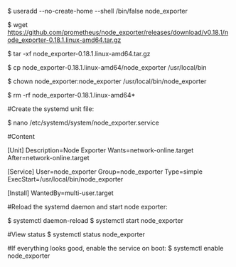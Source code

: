$ useradd --no-create-home --shell /bin/false node_exporter

$ wget https://github.com/prometheus/node_exporter/releases/download/v0.18.1/node_exporter-0.18.1.linux-amd64.tar.gz

$ tar -xf node_exporter-0.18.1.linux-amd64.tar.gz

$ cp node_exporter-0.18.1.linux-amd64/node_exporter /usr/local/bin

$ chown node_exporter:node_exporter /usr/local/bin/node_exporter

$ rm -rf node_exporter-0.18.1.linux-amd64*



#Create the systemd unit file:

$ nano /etc/systemd/system/node_exporter.service

#Content

[Unit]
Description=Node Exporter
Wants=network-online.target
After=network-online.target

[Service]
User=node_exporter
Group=node_exporter
Type=simple
ExecStart=/usr/local/bin/node_exporter

[Install]
WantedBy=multi-user.target


#Reload the systemd daemon and start node exporter:

$ systemctl daemon-reload
$ systemctl start node_exporter

#View status
$ systemctl status node_exporter

#If everything looks good, enable the service on boot:
$ systemctl enable node_exporter


